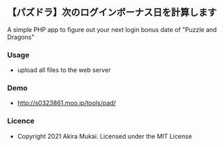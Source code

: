 ## 【パズドラ】次のログインボーナス日を計算します

A simple PHP app to figure out your next login bonus date of "Puzzle and Dragons"


### Usage

  - upload all files to the web server


### Demo

  - http://s0323861.moo.jp/tools/pad/


### Licence

  - Copyright 2021 Akira Mukai. Licensed under the MIT License

